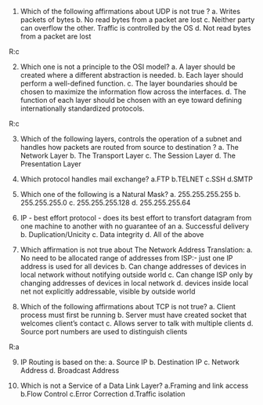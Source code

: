 


1. Which of the following affirmations about UDP is not true ?
	a. Writes packets of bytes
	b. No read bytes from a packet are lost
	c. Neither party can overflow the other. Traffic is controlled
by the OS
	d. Not read bytes from a packet are lost

R:c


2. Which one is not a principle to the OSI model?
	a. A layer should be created where a different abstraction is needed.
	b. Each layer should perform a well-defined function.
	c. The layer boundaries should be chosen to maximize the information 
flow across the interfaces.
	d. The function of each layer should be chosen with an eye toward 
defining internationally standardized protocols.

R:c


3. Which of the following layers, controls the operation of a subnet and handles
how packets are routed from source to destination ?
	a. The Network Layer
	b. The Transport Layer
	c. The Session Layer
	d. The Presentation Layer


4. Which protocol handles mail exchange?
	a.FTP
	b.TELNET
	c.SSH
	d.SMTP



5. Which one of the following is a Natural Mask?
	a. 255.255.255.255
	b. 255.255.255.0
	c. 255.255.255.128
	d. 255.255.255.64




6. IP - best effort protocol - does its best effort to transfort datagram
from one machine to another with no guarantee of an
	a. Successful delivery
	b. Duplication/Unicity
	c. Data integrity
	d. All of the above




7. Which affirmation is not true about The Network Address Translation:
	a. No need to be allocated range of addresses from ISP:- just one
IP address is used for all devices
	b. Can change addresses of devices in local network without 
notifying outside world
	c. Can change ISP only by changing addresses of devices in 
local network
	d. devices inside local net not explicitly addressable, visible 
by outside world




8. Which of the following affirmations about TCP is not true?
	a. Client process must first be running
	b. Server must have created socket that welcomes client’s contact
	c. Allows server to talk with multiple clients
	d. Source port numbers are used to distinguish clients 

R:a


9. IP Routing is based on the:
	a. Source IP
	b. Destination IP
	c. Network Address
	d. Broadcast Address


10. Which is not a Service of a Data Link Layer?
	a.Framing and link access
	b.Flow Control
	c.Error Correction
	d.Traffic isolation
	











	

